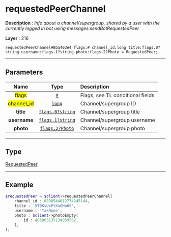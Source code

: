 # requestedPeerChannel

**Description** : *Info about a channel/supergroup, shared by a user with the currently logged in bot using messages\.sendBotRequestedPeer*

**Layer** : 216

```tl
requestedPeerChannel#8ba403e4 flags:# channel_id:long title:flags.0?string username:flags.1?string photo:flags.2?Photo = RequestedPeer;
```

---

## Parameters

| Name | Type | Description |
| :---: | :---: | :--- |
| <mark>flags</mark> | [`#`](type/#) | Flags, see TL conditional fields |
| <mark>channel_id</mark> | [`long`](type/long) | Channel/supergroup ID |
| **title** | [`flags.0?string`](type/string) | Channel/supergroup title |
| **username** | [`flags.1?string`](type/string) | Channel/supergroup username |
| **photo** | [`flags.2?Photo`](type/Photo) | Channel/supergroup photo |

---

## Type

[RequestedPeer](type/RequestedPeer)

---

## Example

```php
$requestedPeer = $client->requestedPeerChannel(
	channel_id : 8898544012774245144,
	title : '5T9KsUxPtXuOHo6S',
	username : 'TakNone',
	photo : $client->photoEmpty(
		id : 405803135134859562,
	),
);
```